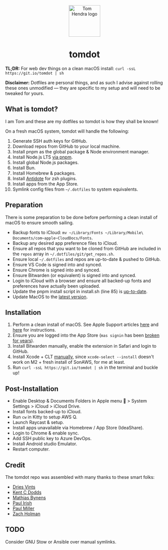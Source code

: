 <div align=center>
<img alt="Tom Hendra logo" src="https://res.cloudinary.com/tomhendra/image/upload/v1696166377/tomhendra-logo/tomhendra-avatar.png" width="100" />
<h1>tomdot</h1>
</div>

**TL;DR:** For web dev things on a clean macOS install: `curl -ssL https://git.io/tomdot | sh`

**Disclaimer:** Dotfiles are personal things, and as such I advise against rolling these ones unmodified — they are specific to my setup and will need to be tweaked for yours.

## What is tomdot?

I am Tom and these are my dotfiles so tomdot is how they shall be known!

On a fresh macOS system, tomdot will handle the following:

1. Generate SSH auth keys for GitHub.
2. Download repos from GitHub to your local machine.
3. Install pnpm as the global package & Node environment manager.
4. Install Node.js LTS [via pnpm](https://pnpm.io/cli/env).
5. Install global Node.js packages.
6. Install Bun.
7. Install Homebrew & packages.
8. Install [Antidote](https://github.com/mattmc3/antidote) for zsh plugins.
9. Install apps from the App Store.
10. Symlink config files from `~/.dotfiles` to system equivalents.

## Preparation

There is some preparation to be done before performing a clean install of macOS to ensure smooth sailing.

- Backup fonts to iCloud: `mv ~/Library/Fonts ~/Library/Mobile\ Documents/com~apple~CloudDocs/Fonts`.
- Backup any desired app preference files to iCloud.
- Ensure all repos that you want to be cloned from GitHub are included in the `repos` array in `~/.dotfiles/git/get_repos.sh`.
- Ensure local `~/.dotfiles` and repos are up-to-date & pushed to GitHub.
- Ensure VS Code is signed into and synced.
- Ensure Chrome is signed into and synced.
- Ensure Bitwarden (or equivalent) is signed into and synced.
- Login to iCloud with a browser and ensure all backed-up fonts and preferences have actually been uploaded.
- Update the pnpm install script in install.sh (line 85) is [up-to-date](https://pnpm.io/installation#on-posix-systems).
- Update MacOS to the [latest version](https://support.apple.com/en-us/HT201541).

## Installation

1. Perform a clean install of macOS. See Apple Support articles [here](https://support.apple.com/en-gb/guide/mac-help/mh27903/mac) and [here](https://support.apple.com/en-us/HT204904) for instructions.
2. Ensure you are logged into the App Store (`mas signin` has been [broken for years](https://github.com/mas-cli/mas/issues/164)).
3. Install Bitwarden manually, enable the extension in Safari and login to GitHub.
4. Install Xcode + CLT [manually](https://developer.apple.com/download/all/), since `xcode-select --install` doesn't work on M2 + fresh install of SonAWS, for me at least.
5. Run `curl -ssL https://git.io/tomdot | sh` in the terminal and buckle up!

## Post-Installation

- Enable Desktop & Documents Folders in Apple menu  > System Settings > iCloud > iCloud Drive.
- Install fonts backed-up to iCloud.
- Run `cw` in Kitty to setup AWS Q.
- Launch Raycast & setup.
- Install apps unavailable via Homebrew / App Store (IdeaShare).
- Login to Chrome & enable sync.
- Add SSH public key to Azure DevOps.
- Install Android studio Emulator.
- Restart computer.

## Credit

The tomdot repo was assembled with many thanks to these smart folks:

- [Dries Vints](https://github.com/driesvints/dotfiles)
- [Kent C Dodds](https://github.com/kentcdodds/dotfiles)
- [Mathias Bynens](https://github.com/mathiasbynens/dotfiles)
- [Paul Irish](https://github.com/paulirish/dotfiles)
- [Paul Miller](https://github.com/paulmillr/dotfiles)
- [Zach Holman](https://github.com/holman/dotfiles)

## TODO

Consider GNU Stow or Ansible over manual symlinks.
